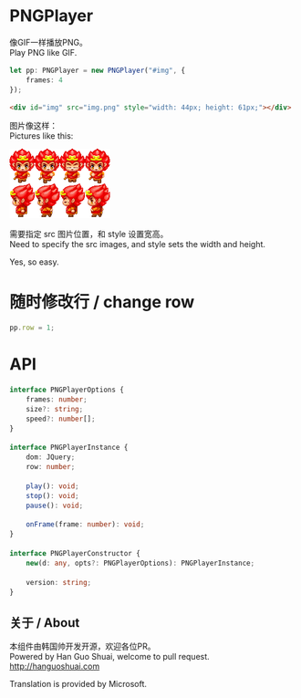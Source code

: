 # PNGPlayer
像GIF一样播放PNG。  
Play PNG like GIF.  

```typescript
let pp: PNGPlayer = new PNGPlayer("#img", {
    frames: 4
});
```
  
```html
<div id="img" src="img.png" style="width: 44px; height: 61px;"></div>
```
  
图片像这样：  
Pictures like this:  
  
![PNG](https://github.com/yunbookf/PNGPlayer/raw/master/build/img.png)
  
需要指定 src 图片位置，和 style 设置宽高。  
Need to specify the src images, and style sets the width and height.  
  
Yes, so easy.  
  
# 随时修改行 / change row

```typescript
pp.row = 1;
```
  
# API
  
```typescript
interface PNGPlayerOptions {
    frames: number;
    size?: string;
    speed?: number[];
}

interface PNGPlayerInstance {
    dom: JQuery;
    row: number;

    play(): void;
    stop(): void;
    pause(): void;

    onFrame(frame: number): void;
}

interface PNGPlayerConstructor {
    new(d: any, opts?: PNGPlayerOptions): PNGPlayerInstance;

    version: string;
}
```
  
## 关于 / About
本组件由韩国帅开发开源，欢迎各位PR。  
Powered by Han Guo Shuai, welcome to pull request.  
http://hanguoshuai.com  
  
Translation is provided by Microsoft.